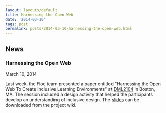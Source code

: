 ```yaml
---
layout: layouts/default
title: Harnessing the Open Web
date: '2014-03-10'
tags: post
permalink: posts/2014-03-10-harnessing-the-open-web.html
---
```

<article class="floe-content floe-news-item">
                <h2> News </h2>
                <h3>Harnessing the Open Web</h3>
                <time class="floe-date" datetime="2014-03-10">March 10, 2014</time>
                <p>Last week, the Floe team presented a paper entitled
                    "Harnessing the Open Web To Create Inclusive Learning Environments" at
                    <a href="http://dml2014.dmlhub.net/">DML2104</a> in Boston, MA. The session included a design activity that helped the participants develop an understanding of inclusive design.
                    The <a href="http://wiki.fluidproject.org/download/attachments/1707985/DigitalMediaLearning.key?version=1&modificationDate=1398183713676&api=v2">slides</a> can be downloaded from the project wiki.
                </p>
            </article>
